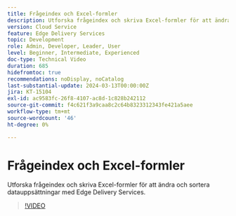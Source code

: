 ```yaml
---
title: Frågeindex och Excel-formler
description: Utforska frågeindex och skriva Excel-formler för att ändra och sortera datauppsättningar med Edge Delivery Services.
version: Cloud Service
feature: Edge Delivery Services
topic: Development
role: Admin, Developer, Leader, User
level: Beginner, Intermediate, Experienced
doc-type: Technical Video
duration: 685
hidefromtoc: true
recommendations: noDisplay, noCatalog
last-substantial-update: 2024-03-13T00:00:00Z
jira: KT-15104
exl-id: ac9583fc-26f8-4107-ac8d-1c828b242112
source-git-commit: f4c621f3a9caa8c2c64b8323312343fe421a5aee
workflow-type: tm+mt
source-wordcount: '46'
ht-degree: 0%

---
```


# Frågeindex och Excel-formler

Utforska frågeindex och skriva Excel-formler för att ändra och sortera datauppsättningar med Edge Delivery Services.

>[!VIDEO](https://video.tv.adobe.com/v/3427787/?learn=on)
